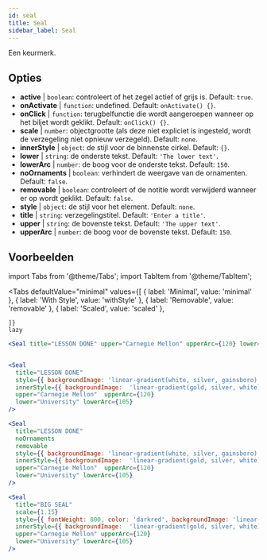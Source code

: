 ```yaml
---
id: seal 
title: Seal
sidebar_label: Seal
---
```


Een keurmerk.

## Opties

* __active__ | `boolean`: controleert of het zegel actief of grijs is. Default: `true`.
* __onActivate__ | `function`: undefined. Default: `onActivate() {}`.
* __onClick__ | `function`: terugbelfunctie die wordt aangeroepen wanneer op het biljet wordt geklikt. Default: `onClick() {}`.
* __scale__ | `number`: objectgrootte (als deze niet expliciet is ingesteld, wordt de verzegeling niet opnieuw verzegeld). Default: `none`.
* __innerStyle__ | `object`: de stijl voor de binnenste cirkel. Default: `{}`.
* __lower__ | `string`: de onderste tekst. Default: `'The lower text'`.
* __lowerArc__ | `number`: de boog voor de onderste tekst. Default: `150`.
* __noOrnaments__ | `boolean`: verhindert de weergave van de ornamenten. Default: `false`.
* __removable__ | `boolean`: controleert of de notitie wordt verwijderd wanneer er op wordt geklikt. Default: `false`.
* __style__ | `object`: de stijl voor het element. Default: `none`.
* __title__ | `string`: verzegelingstitel. Default: `'Enter a title'`.
* __upper__ | `string`: de bovenste tekst. Default: `'The upper text'`.
* __upperArc__ | `number`: de boog voor de bovenste tekst. Default: `150`.


## Voorbeelden

import Tabs from '@theme/Tabs';
import TabItem from '@theme/TabItem';

<Tabs
    defaultValue="minimal"
    values={[
        { label: 'Minimal', value: 'minimal' },
        { label: 'With Style', value: 'withStyle' },
        { label: 'Removable', value: 'removable' },
        { label: 'Scaled', value: 'scaled' },

    ]}
    lazy
>

<TabItem value="minimal">

```jsx live
<Seal title="LESSON DONE" upper="Carnegie Mellon" upperArc={120} lower="University" lowerArc={105} />
```
</TabItem>

<TabItem value="withStyle">

```jsx live

<Seal 
  title="LESSON DONE" 
  style={{ backgroundImage: 'linear-gradient(white, silver, gainsboro)'}}
  innerStyle={{ backgroundImage:  'linear-gradient(gold, silver, white)' }}
  upper="Carnegie Mellon"  upperArc={120} 
  lower="University" lowerArc={105}
/>
```

</TabItem>

<TabItem value="removable">

```jsx live
<Seal 
  title="LESSON DONE" 
  noOrnaments
  removable
  style={{ backgroundImage: 'linear-gradient(white, silver, gainsboro)'}}
  innerStyle={{ backgroundImage:  'linear-gradient(gold, silver, white)' }}
  upper="Carnegie Mellon"  upperArc={120} 
  lower="University" lowerArc={105}
/>
```
</TabItem>

<TabItem value="scaled">

```jsx live
<Seal 
  title="BIG SEAL" 
  scale={1.15}
  style={{ fontWeight: 800, color: 'darkred', backgroundImage: 'linear-gradient(white, silver, gainsboro)'}}
  innerStyle={{ backgroundImage:  'linear-gradient(gold, silver, white)' }}
  upper="Carnegie Mellon" upperArc={120} 
  lower="University" lowerArc={105}
/>
```
</TabItem>

</Tabs>
